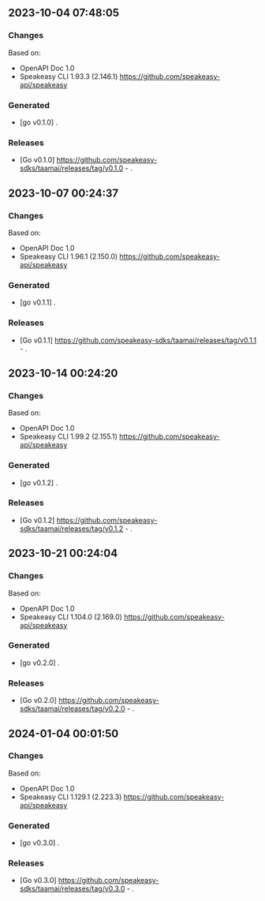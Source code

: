 

## 2023-10-04 07:48:05
### Changes
Based on:
- OpenAPI Doc 1.0 
- Speakeasy CLI 1.93.3 (2.146.1) https://github.com/speakeasy-api/speakeasy
### Generated
- [go v0.1.0] .
### Releases
- [Go v0.1.0] https://github.com/speakeasy-sdks/taamai/releases/tag/v0.1.0 - .

## 2023-10-07 00:24:37
### Changes
Based on:
- OpenAPI Doc 1.0 
- Speakeasy CLI 1.96.1 (2.150.0) https://github.com/speakeasy-api/speakeasy
### Generated
- [go v0.1.1] .
### Releases
- [Go v0.1.1] https://github.com/speakeasy-sdks/taamai/releases/tag/v0.1.1 - .

## 2023-10-14 00:24:20
### Changes
Based on:
- OpenAPI Doc 1.0 
- Speakeasy CLI 1.99.2 (2.155.1) https://github.com/speakeasy-api/speakeasy
### Generated
- [go v0.1.2] .
### Releases
- [Go v0.1.2] https://github.com/speakeasy-sdks/taamai/releases/tag/v0.1.2 - .

## 2023-10-21 00:24:04
### Changes
Based on:
- OpenAPI Doc 1.0 
- Speakeasy CLI 1.104.0 (2.169.0) https://github.com/speakeasy-api/speakeasy
### Generated
- [go v0.2.0] .
### Releases
- [Go v0.2.0] https://github.com/speakeasy-sdks/taamai/releases/tag/v0.2.0 - .

## 2024-01-04 00:01:50
### Changes
Based on:
- OpenAPI Doc 1.0 
- Speakeasy CLI 1.129.1 (2.223.3) https://github.com/speakeasy-api/speakeasy
### Generated
- [go v0.3.0] .
### Releases
- [Go v0.3.0] https://github.com/speakeasy-sdks/taamai/releases/tag/v0.3.0 - .